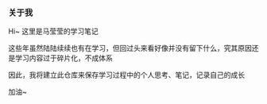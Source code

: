 ### 关于我

Hi~ 这里是马莹莹的学习笔记

这些年虽然陆陆续续也有在学习，但回过头来看好像并没有留下什么，究其原因还是学习内容过于碎片化，不成体系

因此，我将建立此仓库来保存学习过程中的个人思考、笔记，记录自己的成长

加油~